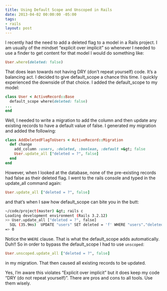 ```yaml
---
title: Using Default Scope and Unscoped in Rails
date: 2013-04-02 00:00:00 -05:00
tags:
- rails
layout: post
---
```


I recently had the need to add a deleted flag to a model in a Rails project. I am usually of the mindset “explicit over implicit” so whenever I needed to use a finder to get content for that model I would do something like:

```ruby
User.where(deleted: false)
```

That does lean towards not having DRY (don’t repeat yourself) code. It’s a balancing act. I decided to give default_scope a chance this time. I quickly experienced the downside of that choice. I added the default_scope to my model:

```ruby
class User < ActiveRecord::Base
  default_scope where(deleted: false)
...
end
```

Well, I needed to write a migration to add the column and then update any existing records to have a default value of false. I generated my migration and added the following:

```ruby
class AddDeletedFlagToUsers < ActiveRecord::Migration
  def change
    add_column :users, :deleted, :boolean, :default =&gt; false
    User.update_all ["deleted = ?", false]
  end
end
```

However, when I looked at the database, none of the pre-existing records had false as their deleted flag. I went to the rails console and typed in the update_all command again:

```ruby
User.update_all ["deleted = ?", false]
```

and that’s when I saw how default_scope can bite you in the butt:

```bash
~/code/project(master) &gt; rails c
Loading development environment (Rails 3.2.12)
>> User.update_all ["deleted = ?", false]
  SQL (35.9ms)  UPDATE "users" SET deleted = 'f' WHERE "users"."deleted" = 'f'
=> 0
```

Notice the `WHERE` clause. That is what the default_scope adds automatically. Duh!! So in order to bypass the default_scope I had to use `unscoped`:

```ruby
User.unscoped.update_all ["deleted = ?", false]
```

in my migration. That then caused all existing records to be updated.

Yes, I’m aware this violates “Explicit over implicit” but it does keep my code “DRY (do not repeat yourself)”. There are pros and cons to all tools. Use them wisely.  
